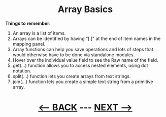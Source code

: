 <div align="center">

# Array Basics 
</div>

__Things to remember:__

1. An array is a list of items.
2. Arrays can be identified by having "[ ]" at the end of item names in the mapping panel.
3. Array functions can help you save operations and lots of steps that would otherwise have to be done via standalone modules.
4. Hover over the individual value field to see the Raw name of the field.
5. get(...) function allows you to access nested elements, using dot notation.
6. split(...) function lets you create arrays from text strings.
7. join(...) function lets you create a simple text string from a primitive array.

<div align="center">


# [<-- BACK](aiassistant.md) --- [NEXT -->](.md)
</div>

